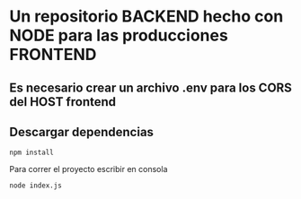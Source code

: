 # Un repositorio BACKEND hecho con NODE para las producciones FRONTEND

## Es necesario crear un archivo .env para los CORS del HOST frontend

## Descargar dependencias
    npm install

Para correr el proyecto escribir en consola

    node index.js